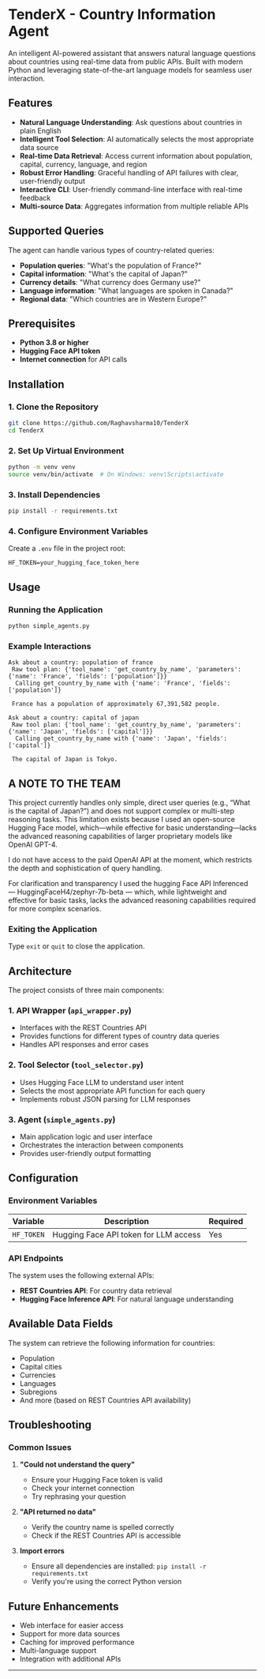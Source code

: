 # TenderX - Country Information Agent

An intelligent AI-powered assistant that answers natural language questions about countries using real-time data from public APIs. Built with modern Python and leveraging state-of-the-art language models for seamless user interaction.

##  Features

- **Natural Language Understanding**: Ask questions about countries in plain English
- **Intelligent Tool Selection**: AI automatically selects the most appropriate data source
- **Real-time Data Retrieval**: Access current information about population, capital, currency, language, and region
- **Robust Error Handling**: Graceful handling of API failures with clear, user-friendly output
- **Interactive CLI**: User-friendly command-line interface with real-time feedback
- **Multi-source Data**: Aggregates information from multiple reliable APIs

##  Supported Queries

The agent can handle various types of country-related queries:

- **Population queries**: "What's the population of France?"
- **Capital information**: "What's the capital of Japan?"
- **Currency details**: "What currency does Germany use?"
- **Language information**: "What languages are spoken in Canada?"
- **Regional data**: "Which countries are in Western Europe?"

##  Prerequisites

- **Python 3.8 or higher**
- **Hugging Face API token** 
- **Internet connection** for API calls

##  Installation

### 1. Clone the Repository
```bash
git clone https://github.com/Raghavsharma10/TenderX
cd TenderX
```

### 2. Set Up Virtual Environment
```bash
python -m venv venv
source venv/bin/activate  # On Windows: venv\Scripts\activate
```

### 3. Install Dependencies
```bash
pip install -r requirements.txt
```

### 4. Configure Environment Variables
Create a `.env` file in the project root:
```env
HF_TOKEN=your_hugging_face_token_here
```

##  Usage

### Running the Application
```bash
python simple_agents.py
```

### Example Interactions

```
Ask about a country: population of france
 Raw tool plan: {'tool_name': 'get_country_by_name', 'parameters': {'name': 'France', 'fields': ['population']}}
  Calling get_country_by_name with {'name': 'France', 'fields': ['population']}

 France has a population of approximately 67,391,582 people.

Ask about a country: capital of japan
 Raw tool plan: {'tool_name': 'get_country_by_name', 'parameters': {'name': 'Japan', 'fields': ['capital']}}
  Calling get_country_by_name with {'name': 'Japan', 'fields': ['capital']}

 The capital of Japan is Tokyo.
```
## A NOTE TO THE TEAM
This project currently handles only simple, direct user queries (e.g., “What is the capital of Japan?”) and does not support complex or multi-step reasoning tasks.
This limitation exists because I used an open-source Hugging Face model, which—while effective for basic understanding—lacks the advanced reasoning capabilities of larger proprietary models like OpenAI GPT-4.

I do not have access to the paid OpenAI API at the moment, which restricts the depth and sophistication of query handling.

For clarification and transparency I used the hugging Face API Inferenced — HuggingFaceH4/zephyr-7b-beta — which, while lightweight and effective for basic tasks, lacks the advanced reasoning capabilities required for more complex scenarios.

### Exiting the Application
Type `exit` or `quit` to close the application.

##  Architecture

The project consists of three main components:

### 1. **API Wrapper** (`api_wrapper.py`)
- Interfaces with the REST Countries API
- Provides functions for different types of country data queries
- Handles API responses and error cases

### 2. **Tool Selector** (`tool_selector.py`)
- Uses Hugging Face LLM to understand user intent
- Selects the most appropriate API function for each query
- Implements robust JSON parsing for LLM responses

### 3. **Agent** (`simple_agents.py`)
- Main application logic and user interface
- Orchestrates the interaction between components
- Provides user-friendly output formatting

##  Configuration

### Environment Variables

| Variable | Description | Required |
|----------|-------------|----------|
| `HF_TOKEN` | Hugging Face API token for LLM access | Yes |

### API Endpoints

The system uses the following external APIs:
- **REST Countries API**: For country data retrieval
- **Hugging Face Inference API**: For natural language understanding

##  Available Data Fields

The system can retrieve the following information for countries:
- Population
- Capital cities
- Currencies
- Languages
- Subregions
- And more (based on REST Countries API availability)

##  Troubleshooting

### Common Issues

1. **"Could not understand the query"**
   - Ensure your Hugging Face token is valid
   - Check your internet connection
   - Try rephrasing your question

2. **"API returned no data"**
   - Verify the country name is spelled correctly
   - Check if the REST Countries API is accessible

3. **Import errors**
   - Ensure all dependencies are installed: `pip install -r requirements.txt`
   - Verify you're using the correct Python version





##  Future Enhancements

- Web interface for easier access
- Support for more data sources
- Caching for improved performance
- Multi-language support
- Integration with additional APIs

---

